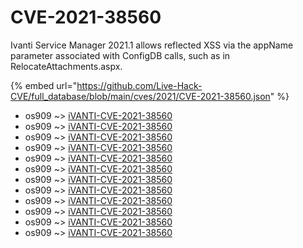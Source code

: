 # CVE-2021-38560

Ivanti Service Manager 2021.1 allows reflected XSS via the appName parameter associated with ConfigDB calls, such as in RelocateAttachments.aspx.

{% embed url="https://github.com/Live-Hack-CVE/full_database/blob/main/cves/2021/CVE-2021-38560.json" %}


* os909 ~> [iVANTI-CVE-2021-38560](https://www.alice-snow.ru/2021/database/cve-2021-38560/ivanti-cve-2021-38560-os909)
* os909 ~> [iVANTI-CVE-2021-38560](https://www.alice-snow.ru/2021/database/cve-2021-38560/ivanti-cve-2021-38560-os909)
* os909 ~> [iVANTI-CVE-2021-38560](https://www.alice-snow.ru/2021/database/cve-2021-38560/ivanti-cve-2021-38560-os909)
* os909 ~> [iVANTI-CVE-2021-38560](https://www.alice-snow.ru/2021/database/cve-2021-38560/ivanti-cve-2021-38560-os909)
* os909 ~> [iVANTI-CVE-2021-38560](https://www.alice-snow.ru/2021/database/cve-2021-38560/ivanti-cve-2021-38560-os909)
* os909 ~> [iVANTI-CVE-2021-38560](https://www.alice-snow.ru/2021/database/cve-2021-38560/ivanti-cve-2021-38560-os909)
* os909 ~> [iVANTI-CVE-2021-38560](https://www.alice-snow.ru/2021/database/cve-2021-38560/ivanti-cve-2021-38560-os909)
* os909 ~> [iVANTI-CVE-2021-38560](https://www.alice-snow.ru/2021/database/cve-2021-38560/ivanti-cve-2021-38560-os909)
* os909 ~> [iVANTI-CVE-2021-38560](https://www.alice-snow.ru/2021/database/cve-2021-38560/ivanti-cve-2021-38560-os909)
* os909 ~> [iVANTI-CVE-2021-38560](https://www.alice-snow.ru/2021/database/cve-2021-38560/ivanti-cve-2021-38560-os909)
* os909 ~> [iVANTI-CVE-2021-38560](https://www.alice-snow.ru/2021/database/cve-2021-38560/ivanti-cve-2021-38560-os909)
* os909 ~> [iVANTI-CVE-2021-38560](https://www.alice-snow.ru/2021/database/cve-2021-38560/ivanti-cve-2021-38560-os909)